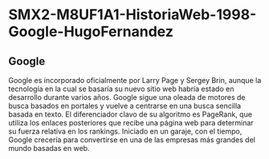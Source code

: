 # SMX2-M8UF1A1-HistoriaWeb-1998-Google-HugoFernandez
## **Google**



Google es incorporado oficialmente por Larry Page y Sergey Brin, aunque la tecnología en la cual se basaría su nuevo sitio web habría estado en desarrollo durante varios años. Google sigue una oleada de motores de busca basados en portales y vuelve a centrarse en una busca sencilla basada en texto. El diferenciador clavo de su algoritmo es PageRank, que utiliza los enlaces posteriores que recibe una página web para determinar su fuerza relativa en los rankings. Iniciado en un garaje, con el tiempo, Google crecería para convertirse en una de las empresas más grandes del mundo basadas en web.





